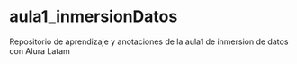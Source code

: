# aula1_inmersionDatos
Repositorio de aprendizaje y anotaciones de la aula1 de inmersion de datos con Alura Latam
